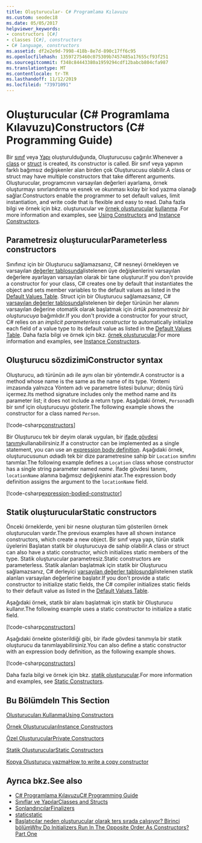 ```yaml
---
title: Oluşturucular- C# Programlama Kılavuzu
ms.custom: seodec18
ms.date: 05/05/2017
helpviewer_keywords:
- constructors [C#]
- classes [C#], constructors
- C# language, constructors
ms.assetid: df2e2e9d-7998-418b-8e7d-890c17ff6c95
ms.openlocfilehash: 13597275460c075309b7457485a17655cf93f251
ms.sourcegitcommit: f348c84443380a1959294cdf12babcb804cfa987
ms.translationtype: MT
ms.contentlocale: tr-TR
ms.lasthandoff: 11/12/2019
ms.locfileid: "73971091"
---
```

# <a name="constructors-c-programming-guide"></a><span data-ttu-id="82604-102">Oluşturucular (C# Programlama Kılavuzu)</span><span class="sxs-lookup"><span data-stu-id="82604-102">Constructors (C# Programming Guide)</span></span>

<span data-ttu-id="82604-103">Bir [sınıf](../../language-reference/keywords/class.md) veya [Yapı](../../language-reference/keywords/struct.md) oluşturulduğunda, Oluşturucusu çağırılır.</span><span class="sxs-lookup"><span data-stu-id="82604-103">Whenever a [class](../../language-reference/keywords/class.md) or [struct](../../language-reference/keywords/struct.md) is created, its constructor is called.</span></span> <span data-ttu-id="82604-104">Bir sınıf veya yapının farklı bağımsız değişkenler alan birden çok Oluşturucusu olabilir.</span><span class="sxs-lookup"><span data-stu-id="82604-104">A class or struct may have multiple constructors that take different arguments.</span></span> <span data-ttu-id="82604-105">Oluşturucular, programcının varsayılan değerleri ayarlama, örnek oluşturmayı sınırlandırma ve esnek ve okunması kolay bir kod yazma olanağı sağlar.</span><span class="sxs-lookup"><span data-stu-id="82604-105">Constructors enable the programmer to set default values, limit instantiation, and write code that is flexible and easy to read.</span></span> <span data-ttu-id="82604-106">Daha fazla bilgi ve örnek için bkz. oluşturucular ve [örnek oluşturucular](./instance-constructors.md) [kullanma](./using-constructors.md) .</span><span class="sxs-lookup"><span data-stu-id="82604-106">For more information and examples, see [Using Constructors](./using-constructors.md) and [Instance Constructors](./instance-constructors.md).</span></span>  

## <a name="parameterless-constructors"></a><span data-ttu-id="82604-107">Parametresiz oluşturucular</span><span class="sxs-lookup"><span data-stu-id="82604-107">Parameterless constructors</span></span>
  
<span data-ttu-id="82604-108">Sınıfınız için bir Oluşturucu sağlamazsanız, C# nesneyi örnekleyen ve varsayılan [değerler tablosunda](../../language-reference/keywords/default-values-table.md)listelenen üye değişkenlerini varsayılan değerlere ayarlayan varsayılan olarak bir tane oluşturur.</span><span class="sxs-lookup"><span data-stu-id="82604-108">If you don't provide a constructor for your class, C# creates one by default that instantiates the object and sets member variables to the default values as listed in the [Default Values Table](../../language-reference/keywords/default-values-table.md).</span></span> <span data-ttu-id="82604-109">Struct için bir Oluşturucu sağlamazsanız, C# [varsayılan değerler tablosunda](../../language-reference/keywords/default-values-table.md)listelenen bir değer türünün her alanını varsayılan değerine otomatik olarak başlatmak için *örtük parametresiz bir oluşturucuya* bağımlıdır.</span><span class="sxs-lookup"><span data-stu-id="82604-109">If you don't provide a constructor for your struct, C# relies on an *implicit parameterless constructor* to automatically initialize each field of a value type to its default value as listed in the [Default Values Table](../../language-reference/keywords/default-values-table.md).</span></span> <span data-ttu-id="82604-110">Daha fazla bilgi ve örnek için bkz. [örnek oluşturucular](./instance-constructors.md).</span><span class="sxs-lookup"><span data-stu-id="82604-110">For more information and examples, see [Instance Constructors](./instance-constructors.md).</span></span>  

## <a name="constructor-syntax"></a><span data-ttu-id="82604-111">Oluşturucu sözdizimi</span><span class="sxs-lookup"><span data-stu-id="82604-111">Constructor syntax</span></span>

<span data-ttu-id="82604-112">Oluşturucu, adı türünün adı ile aynı olan bir yöntemdir.</span><span class="sxs-lookup"><span data-stu-id="82604-112">A constructor is a method whose name is the same as the name of its type.</span></span> <span data-ttu-id="82604-113">Yöntemi imzasında yalnızca Yöntem adı ve parametre listesi bulunur; dönüş türü içermez.</span><span class="sxs-lookup"><span data-stu-id="82604-113">Its method signature includes only the method name and its parameter list; it does not include a return type.</span></span> <span data-ttu-id="82604-114">Aşağıdaki örnek, `Person`adlı bir sınıf için oluşturucuyu gösterir.</span><span class="sxs-lookup"><span data-stu-id="82604-114">The following example shows the constructor for a class named `Person`.</span></span>

[!code-csharp[constructors](../../../../samples/snippets/csharp/programming-guide/classes-and-structs/constructors1.cs#1)]  

<span data-ttu-id="82604-115">Bir Oluşturucu tek bir deyim olarak uygulan, bir [ifade gövdesi tanımı](../statements-expressions-operators/expression-bodied-members.md)kullanabilirsiniz.</span><span class="sxs-lookup"><span data-stu-id="82604-115">If a constructor can be implemented as a single statement, you can use an [expression body definition](../statements-expressions-operators/expression-bodied-members.md).</span></span> <span data-ttu-id="82604-116">Aşağıdaki örnek, oluşturucusunun *adı*adlı tek bir dize parametresine sahip bir `Location` sınıfını tanımlar.</span><span class="sxs-lookup"><span data-stu-id="82604-116">The following example defines a `Location` class whose constructor has a single string parameter named *name*.</span></span> <span data-ttu-id="82604-117">İfade gövdesi tanımı, `locationName` alanına bağımsız değişkenini atar.</span><span class="sxs-lookup"><span data-stu-id="82604-117">The expression body definition assigns the argument to the `locationName` field.</span></span>

[!code-csharp[expression-bodied-constructor](../../../../samples/snippets/csharp/programming-guide/classes-and-structs/expr-bodied-ctor.cs#1)]  

## <a name="static-constructors"></a><span data-ttu-id="82604-118">Statik oluşturucular</span><span class="sxs-lookup"><span data-stu-id="82604-118">Static constructors</span></span>

<span data-ttu-id="82604-119">Önceki örneklerde, yeni bir nesne oluşturan tüm gösterilen örnek oluşturucuları vardır.</span><span class="sxs-lookup"><span data-stu-id="82604-119">The previous examples have all shown instance constructors, which create a new object.</span></span> <span data-ttu-id="82604-120">Bir sınıf veya yapı, türün statik üyelerini Başlatan statik bir oluşturucuya de sahip olabilir.</span><span class="sxs-lookup"><span data-stu-id="82604-120">A class or struct can also have a static constructor, which initializes static members of the type.</span></span>  <span data-ttu-id="82604-121">Statik oluşturucular parametresiz.</span><span class="sxs-lookup"><span data-stu-id="82604-121">Static constructors are parameterless.</span></span> <span data-ttu-id="82604-122">Statik alanları başlatmak için statik bir Oluşturucu sağlamazsanız, C# derleyici [varsayılan değerler tablosunda](../../language-reference/keywords/default-values-table.md)listelenen statik alanları varsayılan değerlerine başlatır.</span><span class="sxs-lookup"><span data-stu-id="82604-122">If you don't provide a static constructor to initialize static fields, the C# compiler initializes static fields to their default value as listed in the [Default Values Table](../../language-reference/keywords/default-values-table.md).</span></span>

<span data-ttu-id="82604-123">Aşağıdaki örnek, statik bir alanı başlatmak için statik bir Oluşturucu kullanır.</span><span class="sxs-lookup"><span data-stu-id="82604-123">The following example uses a static constructor to initialize a static field.</span></span>

[!code-csharp[constructors](../../../../samples/snippets/csharp/programming-guide/classes-and-structs/constructors1.cs#2)]  

<span data-ttu-id="82604-124">Aşağıdaki örnekte gösterildiği gibi, bir ifade gövdesi tanımıyla bir statik oluşturucu da tanımlayabilirsiniz.</span><span class="sxs-lookup"><span data-stu-id="82604-124">You can also define a static constructor with an expression body definition, as the following example shows.</span></span> 

[!code-csharp[constructors](../../../../samples/snippets/csharp/programming-guide/classes-and-structs/constructors1.cs#3)]  

<span data-ttu-id="82604-125">Daha fazla bilgi ve örnek için bkz. [statik oluşturucular](./static-constructors.md).</span><span class="sxs-lookup"><span data-stu-id="82604-125">For more information and examples, see [Static Constructors](./static-constructors.md).</span></span>  
  
## <a name="in-this-section"></a><span data-ttu-id="82604-126">Bu Bölümde</span><span class="sxs-lookup"><span data-stu-id="82604-126">In This Section</span></span>  
 [<span data-ttu-id="82604-127">Oluşturucuları Kullanma</span><span class="sxs-lookup"><span data-stu-id="82604-127">Using Constructors</span></span>](./using-constructors.md)  
  
 [<span data-ttu-id="82604-128">Örnek Oluşturucuları</span><span class="sxs-lookup"><span data-stu-id="82604-128">Instance Constructors</span></span>](./instance-constructors.md)  
  
 [<span data-ttu-id="82604-129">Özel Oluşturucular</span><span class="sxs-lookup"><span data-stu-id="82604-129">Private Constructors</span></span>](./private-constructors.md)  
  
 [<span data-ttu-id="82604-130">Statik Oluşturucular</span><span class="sxs-lookup"><span data-stu-id="82604-130">Static Constructors</span></span>](./static-constructors.md)  
  
 [<span data-ttu-id="82604-131">Kopya Oluşturucu yazma</span><span class="sxs-lookup"><span data-stu-id="82604-131">How to write a copy constructor</span></span>](./how-to-write-a-copy-constructor.md)  
  
## <a name="see-also"></a><span data-ttu-id="82604-132">Ayrıca bkz.</span><span class="sxs-lookup"><span data-stu-id="82604-132">See also</span></span>

- [<span data-ttu-id="82604-133">C# Programlama Kılavuzu</span><span class="sxs-lookup"><span data-stu-id="82604-133">C# Programming Guide</span></span>](../index.md)
- [<span data-ttu-id="82604-134">Sınıflar ve Yapılar</span><span class="sxs-lookup"><span data-stu-id="82604-134">Classes and Structs</span></span>](./index.md)
- [<span data-ttu-id="82604-135">Sonlandırıcılar</span><span class="sxs-lookup"><span data-stu-id="82604-135">Finalizers</span></span>](./destructors.md)
- [<span data-ttu-id="82604-136">static</span><span class="sxs-lookup"><span data-stu-id="82604-136">static</span></span>](../../language-reference/keywords/static.md)
- [<span data-ttu-id="82604-137">Başlatıcılar neden oluşturucular olarak ters sırada çalışıyor? Birinci bölüm</span><span class="sxs-lookup"><span data-stu-id="82604-137">Why Do Initializers Run In The Opposite Order As Constructors? Part One</span></span>](https://blogs.msdn.microsoft.com/ericlippert/2008/02/15/why-do-initializers-run-in-the-opposite-order-as-constructors-part-one)
